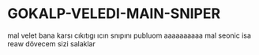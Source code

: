 # GOKALP-VELEDI-MAIN-SNIPER
mal velet bana karsı cıkıtıgı ıcın snıpını publuom aaaaaaaaaa
mal seonic isa reaw dövecem sizi salaklar 
